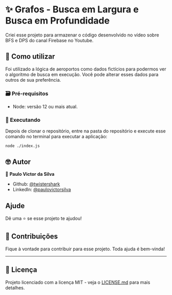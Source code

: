 # :sparkles: Grafos - Busca em Largura e Busca em Profundidade

Criei esse projeto para armazenar o código desenvolvido no vídeo sobre BFS e DPS do canal Firebase no Youtube.


## :rocket: Como utilizar

Foi utilizado a lógica de aeroportos como dados fictícios para podermos ver o algoritmo de busca em execução. Você pode alterar esses dados para outros de sua preferência.


### :card_file_box: Pré-requisitos

* Node: versão 12 ou mais atual.


### :construction: Executando

Depois de clonar o repositório, entre na pasta do repositório e execute esse comando no terminal para executar a aplicação:

```
node ./index.js
```

## 🤓 Autor

👤 **Paulo Victor da Silva**

* Github: [@twistershark](https://github.com/twistershark)
* LinkedIn: [@paulovictorsilva](https://linkedin.com/in/paulovictorsilva)

## Ajude

Dê uma ⭐️ se esse projeto te ajudou!

## 🤝 Contribuições
Fique à vontade para contribuir para esse projeto. Toda ajuda é bem-vinda!

---

## 📃 Licença

Projeto licenciado com a licença MIT - veja o [LICENSE.md](LICENSE) para mais detalhes.
